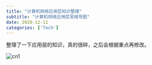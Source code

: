```yaml
---
title: "计算机网络应用层知识整理"
subtitle: "计算机网络应用层思维导图"
date: 2020-12-11
categories: ['Tech']
---
```


 整理了一下应用层的知识，真的很碎，之后会根据重点再修改。

![cn1](/img/post-cn1.png)

